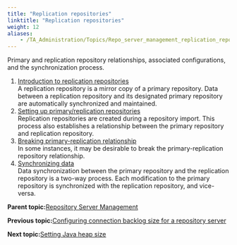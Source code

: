 ```yaml
--- 
title: "Replication repositories"
linktitle: "Replication repositories"
weight: 12
aliases: 
    - /TA_Administration/Topics/Repo_server_management_replication_repo.html
---
```


Primary and replication repository relationships, associated configurations, and the synchronization process.

1.  [Introduction to replication repositories](/TA_Administration/Topics/Repo_server_management_replication_repo_intro.html)  
A replication repository is a mirror copy of a primary repository. Data between a replication repository and its designated primary repository are automatically synchronized and maintained.
2.  [Setting up primary/replication repositories](/TA_Administration/Topics/adm_Setting_up_primary_replication_repository.html)  
Replication repositories are created during a repository import. This process also establishes a relationship between the primary repository and replication repository.
3.  [Breaking primary-replication relationship](/TA_Administration/Topics/adm_Removing_primary_repication_repository_main.html)  
In some instances, it may be desirable to break the primary-replication repository relationship.
4.  [Synchronizing data](/TA_Administration/Topics/adm_Synchronizing_data.html)  
Data synchronization between the primary repository and the replication repository is a two-way process. Each modification to the primary repository is synchronized with the replication repository, and vice-versa.

**Parent topic:**[Repository Server Management](/TA_Administration/Topics/Repo_server_management.html)

**Previous topic:**[Configuring connection backlog size for a repository server](/TA_Administration/Topics/Repo_connection_backlog.html)

**Next topic:**[Setting Java heap size](/TA_Administration/Topics/Repo_setting_heap_size.html)

